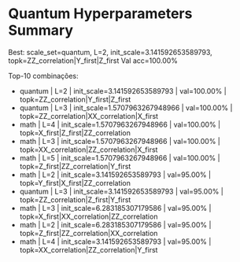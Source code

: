 # Quantum Hyperparameters Summary

Best: scale_set=quantum, L=2, init_scale=3.141592653589793, topk=ZZ_correlation|Y_first|Z_first
Val acc=100.00%

Top-10 combinações:
- quantum | L=2 | init_scale=3.141592653589793 | val=100.00% | topk=ZZ_correlation|Y_first|Z_first
- quantum | L=3 | init_scale=1.5707963267948966 | val=100.00% | topk=ZZ_correlation|XX_correlation|X_first
- math | L=4 | init_scale=1.5707963267948966 | val=100.00% | topk=X_first|Z_first|ZZ_correlation
- math | L=3 | init_scale=1.5707963267948966 | val=100.00% | topk=XX_correlation|ZZ_correlation|X_first
- math | L=5 | init_scale=1.5707963267948966 | val=100.00% | topk=Z_first|ZZ_correlation|Y_first
- math | L=2 | init_scale=3.141592653589793 | val=95.00% | topk=Y_first|X_first|ZZ_correlation
- quantum | L=3 | init_scale=3.141592653589793 | val=95.00% | topk=ZZ_correlation|Z_first|Y_first
- math | L=3 | init_scale=6.283185307179586 | val=95.00% | topk=X_first|XX_correlation|ZZ_correlation
- math | L=2 | init_scale=6.283185307179586 | val=95.00% | topk=Z_first|ZZ_correlation|XX_correlation
- math | L=4 | init_scale=3.141592653589793 | val=95.00% | topk=XX_correlation|ZZ_correlation|Y_first
